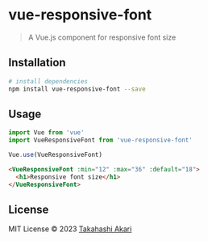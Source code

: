 # vue-responsive-font
> A Vue.js component for responsive font size


## Installation

``` bash
# install dependencies
npm install vue-responsive-font --save
```

## Usage

``` javascript
import Vue from 'vue'
import VueResponsiveFont from 'vue-responsive-font'

Vue.use(VueResponsiveFont)
```

``` html
<VueResponsiveFont :min="12" :max="36" :default="18">
  <h1>Responsive font size</h1>
</VueResponsiveFont>
```

## License
MIT License © 2023 [Takahashi Akari](https://github.com/takahashi-akari/vue-responsive-font)

